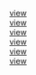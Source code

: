 [view](../trash)       <br>  [view](../module.js)         <br>  [view](../) <br> [view](../../) <br> [view](../../Queen-Alexa) <br> [view](.././)
